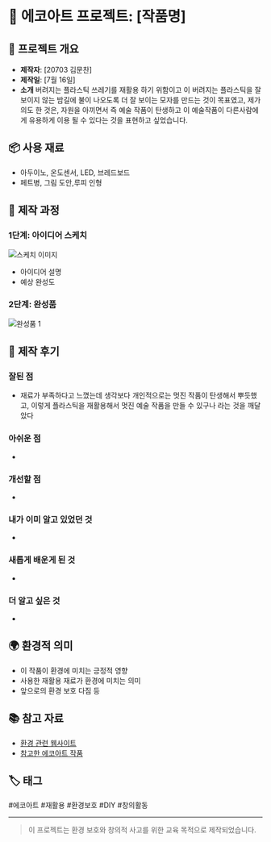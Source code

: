 # 🌱 에코아트 프로젝트: [작품명]

## 📖 프로젝트 개요
- **제작자**: [20703 김문찬]
- **제작일**: [7월 16일]
- **소개**
버려지는 플라스틱 쓰레기를 재활용 하기 위함이고 이 버려지는 플라스틱을 잘 보이지 않는 밤길에 불이 나오도록 더 잘 보이는 모자를 만드는 것이 목표였고,
제가 의도 한 것은, 자원을 아끼면서 즉 예술 작품이 탄생하고 이 예술작품이 다른사람에게 유용하게 이용 될 수 있다는 것을 표현하고 싶었습니다.

## 📦 사용 재료
- 아두이노, 온도센서, LED, 브레드보드
- 페트병, 그림 도안,루피 인형

## 🔧 제작 과정

### 1단계: 아이디어 스케치
![스케치 이미지](sketch.jpg)
- 아이디어 설명
- 예상 완성도

### 2단계: 완성품
![완성품 1](final1.jpg)

## 💭 제작 후기
### 잘된 점
- 재료가 부족하다고 느꼈는데 생각보다 개인적으로는 멋진 작품이 탄생해서 뿌듯했고, 이렇게 플라스틱을 재활용해서
  멋진 예술 작품을 만들 수 있구나 라는 것을 깨달았다

### 아쉬운 점
- 

### 개선할 점
- 

### 내가 이미 알고 있었던 것
- 

### 새롭게 배운게 된 것
- 

### 더 알고 싶은 것
- 

## 🌍 환경적 의미
- 이 작품이 환경에 미치는 긍정적 영향
- 사용한 재활용 재료가 환경에 미치는 의미
- 앞으로의 환경 보호 다짐 등

## 📚 참고 자료
- [환경 관련 웹사이트](링크)
- [참고한 에코아트 작품](링크)

## 🏷️ 태그
#에코아트 #재활용 #환경보호 #DIY #창의활동

---

> 이 프로젝트는 환경 보호와 창의적 사고를 위한 교육 목적으로 제작되었습니다.
